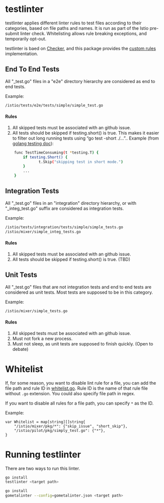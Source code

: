 # testlinter

testlinter applies different linter rules to test files according to their categories, based on file paths and names. 
It is run as part of the Istio pre-submit linter check. Whitelisting allows rule breaking exceptions, and temporarily
opt-out.

testlinter is baed on [Checker](../README.md), and this package provides the [custom rules](rules) implementation.


## End To End Tests

All "_test.go" files in a "e2e" directory hierarchy are considered as end to end tests.

Example: 
```bash
/istio/tests/e2e/tests/simple/simple_test.go
```

#### Rules

1. All skipped tests must be associated with an github issue.
1. All tests should be skipped if testing.short() is true.  This makes it easier to filter out long running tests
   using “go test -short ./…”.. Example (from [golang testing doc](https://golang.org/pkg/testing/)):
```bash
	func TestTimeConsuming(t *testing.T) {
	    if testing.Short() {
	     	   t.Skip("skipping test in short mode.")
	    }
	    ...
	}
```


## Integration Tests

All "_test.go" files in an "integration" directory hierarchy, or with "_integ_test.go" suffix are considered as
integration tests.

Example: 
```bash
/istio/tests/integration/tests/simple/simple_tests.go
/istio/mixer/simple_integ_tests.go

```

#### Rules

1. All skipped tests must be associated with an github issue.
1. All tests should be skipped if testing.short() is true. (TBD)


## Unit Tests

All "_test.go" files that are not integration tests and end to end tests are considered as unit tests. Most tests
are supposed to be in this category.

Example: 
```bash
/istio/mixer/simple_tests.go

```

#### Rules

1. All skipped tests must be associated with an github issue.
1. Must not fork a new process.
1. Must not sleep, as unit tests are supposed to finish quickly. (Open to debate)



# Whitelist
If, for some reason, you want to disable lint rule for a file, you can add the file path and rule ID in 
[whitelist.go](whitelist.go). Rule ID is the name of that rule file without `.go` extension.
You could also specify file path in regex.

If you want to disable all rules for a file path, you can specify `*` as the ID.

Example:
```base
var Whitelist = map[string][]string{
    "/istio/mixer/pkg/*": {"skip_issue", "short_skip"},
    "/istio/pilot/pkg/simply_test.go": {"*"},
}
```

# Running testlinter
There are two ways to run this linter.
```bash
go install 
testlinter <target path>
```

```bash
go install
gometalinter --config=gometalinter.json <target path>
```
